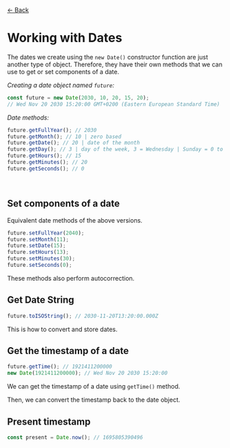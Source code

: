 [&larr; Back](./README.md)

# Working with Dates

The dates we create using the `new Date()` constructor function are just another type of object. Therefore, they have their own methods that we can use to get or set components of a date.

_Creating a date object named `future`:_

```js
const future = new Date(2030, 10, 20, 15, 20);
// Wed Nov 20 2030 15:20:00 GMT+0200 (Eastern European Standard Time)
```

_Date methods:_

```js
future.getFullYear(); // 2030
future.getMonth(); // 10 | zero based
future.getDate(); // 20 | date of the month
future.getDay(); // 3 | day of the week, 3 = Wednesday | Sunday = 0 to Saturday = 6
future.getHours(); // 15
future.getMinutes(); // 20
future.getSeconds(); // 0
```

<br>

## Set components of a date

Equivalent date methods of the above versions.

```js
future.setFullYear(2040);
future.setMonth(11);
future.setDate(15);
future.setHours(13);
future.setMinutes(30);
future.setSeconds(0);
```

These methods also perform autocorrection.

## Get Date String

```js
future.toISOString(); // 2030-11-20T13:20:00.000Z
```

This is how to convert and store dates.

## Get the timestamp of a date

```js
future.getTime(); // 1921411200000
new Date(1921411200000); // Wed Nov 20 2030 15:20:00
```

We can get the timestamp of a date using `getTime()` method.

Then, we can convert the timestamp back to the date object.

## Present timestamp

```js
const present = Date.now(); // 1695805390496
```

<br>
